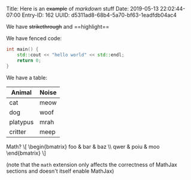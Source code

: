 Title: Here is an ~~example~~ of *markdown* stuff
Date: 2019-05-13 22:02:44-07:00
Entry-ID: 162
UUID: d5311ad8-68b4-5a70-bf63-1eadfdb04ac4

We have ~~strikethrough~~ and ==highlight==

We have fenced code:

```c++
int main() {
    std::cout << "hello world" << std::endl;
    return 0;
}
```

We have a table:

| Animal | Noise   |
| ------ | ------- |
| cat    | meow    |
| dog    | woof    |
| platypus | mrah  |
| critter  | meep  |

Math? \\[
\begin{bmatrix}
foo & bar & baz \\\\
qwer & poiu & moo
\end{bmatrix}
\\]

(note that the `math` extension only affects the correctness of MathJax sections and doesn't itself enable MathJax)
